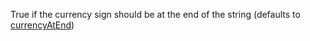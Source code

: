 True if the currency sign should be at the end of the string (defaults to <a href="#!/api/Ext.util.Format-property-currencyAtEnd" rel="Ext.util.Format-property-currencyAtEnd" class="docClass">currencyAtEnd</a>)

